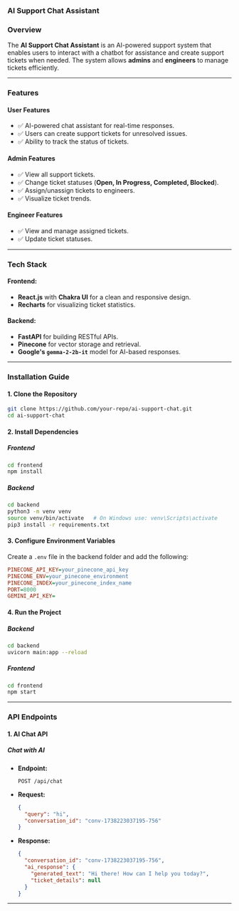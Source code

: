 ### **AI Support Chat Assistant**

### **Overview**  
The **AI Support Chat Assistant** is an AI-powered support system that enables users to interact with a chatbot for assistance and create support tickets when needed. The system allows **admins** and **engineers** to manage tickets efficiently.

---

### **Features**  

#### **User Features**  
- ✅ AI-powered chat assistant for real-time responses.  
- ✅ Users can create support tickets for unresolved issues.  
- ✅ Ability to track the status of tickets.  

#### **Admin Features**  
- ✅ View all support tickets.  
- ✅ Change ticket statuses (**Open, In Progress, Completed, Blocked**).  
- ✅ Assign/unassign tickets to engineers.  
- ✅ Visualize ticket trends.  

#### **Engineer Features**  
- ✅ View and manage assigned tickets.  
- ✅ Update ticket statuses.  

---

### **Tech Stack**  

#### **Frontend:**  
- **React.js** with **Chakra UI** for a clean and responsive design.  
- **Recharts** for visualizing ticket statistics.  

#### **Backend:**  
- **FastAPI** for building RESTful APIs.  
- **Pinecone** for vector storage and retrieval.  
- **Google's `gemma-2-2b-it`** model for AI-based responses.  

---

### **Installation Guide**  

#### **1. Clone the Repository**  
```sh
git clone https://github.com/your-repo/ai-support-chat.git
cd ai-support-chat
```

#### **2. Install Dependencies**  

##### **Frontend**  
```sh
cd frontend
npm install
```

##### **Backend**  
```sh
cd backend
python3 -m venv venv
source venv/bin/activate   # On Windows use: venv\Scripts\activate
pip3 install -r requirements.txt
```

#### **3. Configure Environment Variables**  

Create a `.env` file in the backend folder and add the following:  

```ini
PINECONE_API_KEY=your_pinecone_api_key
PINECONE_ENV=your_pinecone_environment
PINECONE_INDEX=your_pinecone_index_name
PORT=8000
GEMINI_API_KEY=
```

#### **4. Run the Project**  

##### **Backend**  
```sh
cd backend
uvicorn main:app --reload
```

##### **Frontend**  
```sh
cd frontend
npm start
```

---

### **API Endpoints**  

#### **1. AI Chat API**  

##### **Chat with AI**  

- **Endpoint:**  
  ```http
  POST /api/chat
  ```

- **Request:**  
  ```json
  {
    "query": "hi",
    "conversation_id": "conv-1738223037195-756"
  }
  ```

- **Response:**  
  ```json
  {
    "conversation_id": "conv-1738223037195-756",
    "ai_response": {
      "generated_text": "Hi there! How can I help you today?",
      "ticket_details": null
    }
  }
  ```

---

